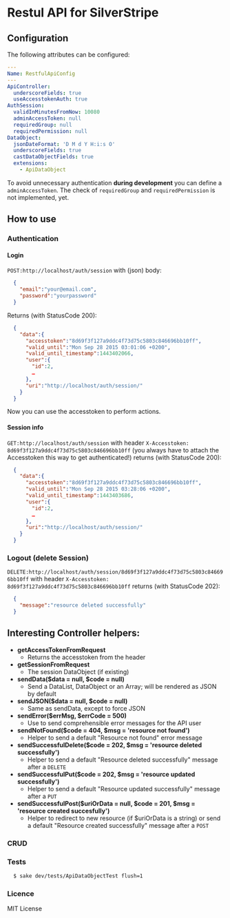 # Restul API for SilverStripe

## Configuration

The following attributes can be configured:

```yml
---
Name: RestfulApiConfig
---
ApiController:
  underscoreFields: true
  useAccesstokenAuth: true
AuthSession:
  validInMinutesFromNow: 10080
  adminAccessToken: null
  requiredGroup: null
  requiredPermission: null
DataObject:
  jsonDateFormat: 'D M d Y H:i:s O'
  underscoreFields: true
  castDataObjectFields: true
  extensions:
    - ApiDataObject
```

To avoid unnecessary authentication **during development** you can define a `adminAccessToken`. The check of `requiredGroup` and `requiredPermission` is not implemented, yet.

## How to use

### Authentication

#### Login

`POST:http://localhost/auth/session` with (json) body:

```json
  {
    "email":"your@email.com",
    "password":"yourpassword"
  }
```

Returns (with StatusCode 200):

```json
  {
    "data":{
      "accesstoken":"8d69f3f127a9ddc4f73d75c5803c846696bb10ff",
      "valid_until":"Mon Sep 28 2015 03:01:06 +0200",
      "valid_until_timestamp":1443402066,
      "user":{
        "id":2,
        …
      },
      "uri":"http://localhost/auth/session/"
    }
  }
```

Now you can use the accesstoken to perform actions.

#### Session info

`GET:http://localhost/auth/session` with header `X-Accesstoken: 8d69f3f127a9ddc4f73d75c5803c846696bb10ff` (you always have to attach the Accesstoken this way to get authenticated!) returns (with StatusCode 200):

```json
  {
    "data":{
      "accesstoken":"8d69f3f127a9ddc4f73d75c5803c846696bb10ff",
      "valid_until":"Mon Sep 28 2015 03:28:06 +0200",
      "valid_until_timestamp":1443403686,
      "user":{
        "id":2,
        …
      },
      "uri":"http://localhost/auth/session/"
    }
  }
```

### Logout (delete Session)

`DELETE:http://localhost/auth/session/8d69f3f127a9ddc4f73d75c5803c846696bb10ff` with header `X-Accesstoken: 8d69f3f127a9ddc4f73d75c5803c846696bb10ff` returns (with StatusCode 202):

```json
  {
    "message":"resource deleted successfully"
  }
```

## Interesting Controller helpers:

  * **getAccessTokenFromRequest**
    - Returns the accesstoken from the header
  * **getSessionFromRequest**
    - The session DataObject (if existing)
  * **sendData($data = null, $code = null)**
    - Send a DataList, DataObject or an Array; will be rendered as JSON by default
  * **sendJSON($data = null, $code = null)**
    - Same as sendData, except to force JSON
  * **sendError($errMsg, $errCode = 500)**
    - Use to send comprehensible error messages for the API user
  * **sendNotFound($code = 404, $msg = 'resource not found')**
    - Helper to send a default "Resource not found" error message
  * **sendSuccessfulDelete($code = 202, $msg = 'resource deleted successfully')**
    - Helper to send a default "Resource deleted successfully" message after a `DELETE`
  * **sendSuccessfulPut($code = 202, $msg = 'resource updated successfully')**
    - Helper to send a default "Resource updated successfully" message after a `PUT`
  * **sendSuccessfulPost($uriOrData = null, $code = 201, $msg = 'resource created succesfully')**
    - Helper to redirect to new resource (if $uriOrData is a string) or send a default "Resource created successfully" message after a `POST`


### CRUD

### Tests

```sh
  $ sake dev/tests/ApiDataObjectTest flush=1
```

### Licence

MIT License
